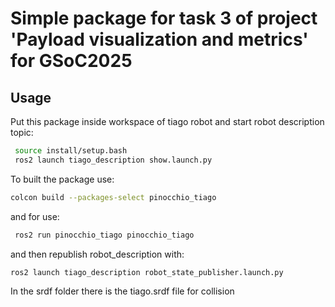 # Simple package for task 3 of project 'Payload visualization and metrics' for GSoC2025

## Usage

Put this package inside workspace of tiago robot and start robot description topic:

```sh
 source install/setup.bash
 ros2 launch tiago_description show.launch.py
```

To built the package use:

```sh 
colcon build --packages-select pinocchio_tiago
```

and for use:

```sh
 ros2 run pinocchio_tiago pinocchio_tiago 
```

and then republish robot_description with:

```sh 
ros2 launch tiago_description robot_state_publisher.launch.py
```

In the srdf folder there is the tiago.srdf file for collision

